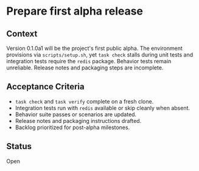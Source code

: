 # Prepare first alpha release

## Context
Version 0.1.0a1 will be the project's first public alpha. The environment
provisions via `scripts/setup.sh`, yet `task check` stalls during unit tests
and integration tests require the `redis` package. Behavior tests remain
unreliable. Release notes and packaging steps are incomplete.

## Acceptance Criteria
- `task check` and `task verify` complete on a fresh clone.
- Integration tests run with `redis` available or skip cleanly when absent.
- Behavior suite passes or scenarios are updated.
- Release notes and packaging instructions drafted.
- Backlog prioritized for post-alpha milestones.

## Status
Open

